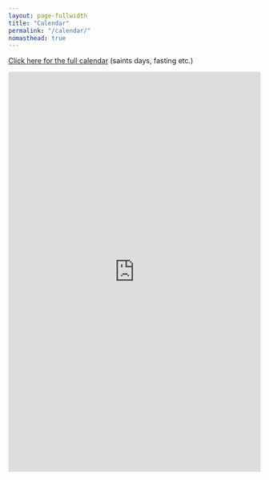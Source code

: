 ```yaml
---
layout: page-fullwidth
title: "Calendar"
permalink: "/calendar/"
nomasthead: true
---
```


[Click here for the full calendar](https://calendar.google.com/calendar/embed?title=Holy%20Apostles%20Orthodox%20Christian%20Church&amp;showCalendars=0&amp;showTz=0&amp;height=600&amp;wkst=1&amp;bgcolor=%23FFFFFF&amp;src=holy12.org_rv6a3skf7lg9ib78pmmd3g9ef0%40group.calendar.google.com&amp;color=%23B1365F&amp;src=holy12.org_bud69fmafb7v8rfq1digjqljl4%40group.calendar.google.com&amp;color=%2328754E&amp;src=holy12.org_7hevs2qi4ku9lubutbcjbbsat8%40group.calendar.google.com&amp;color=%232952A3&amp;src=holy12.org_hj2gdcblrdabuts5c3nrd31d5k%40group.calendar.google.com&amp;color=%23182C57&amp;src=holy12.org_eudvkdhsjogeuqmbhun5tbk1bs%40group.calendar.google.com&amp;color=%230F4B38&amp;src=holy12.org_mlv9eu7kleffshfk1kf0ugv9ag%40group.calendar.google.com&amp;color=%235A6986&amp;src=holy12.org_fl6i3084pbrseieks7cpgn3nhg%40group.calendar.google.com&amp;color=%231B887A&amp;ctz=America%2FLos_Angeles) (saints days, fasting etc.)

<iframe src="https://calendar.google.com/calendar/embed?height=600&amp;wkst=1&amp;bgcolor=%23ffffff&amp;ctz=America%2FLos_Angeles&amp;src=aG9seTEyLm9yZ19ydjZhM3NrZjdsZzlpYjc4cG1tZDNnOWVmMEBncm91cC5jYWxlbmRhci5nb29nbGUuY29t&amp;src=aG9seTEyLm9yZ183aGV2czJxaTRrdTlsdWJ1dGJjamJic2F0OEBncm91cC5jYWxlbmRhci5nb29nbGUuY29t&amp;src=aG9seTEyLm9yZ19oajJnZGNibHJkYWJ1dHM1YzNucmQzMWQ1a0Bncm91cC5jYWxlbmRhci5nb29nbGUuY29t&amp;src=aG9seTEyLm9yZ19ldWR2a2Roc2pvZ2V1cW1iaHVuNXRiazFic0Bncm91cC5jYWxlbmRhci5nb29nbGUuY29t&amp;color=%23F4511E&amp;color=%234285F4&amp;color=%233F51B5&amp;color=%230B8043&amp;showTitle=0&amp;mode=AGENDA" style=" border-width:0 " width="100%" height="800" frameborder="0" scrolling="no"></iframe>

